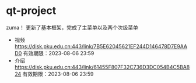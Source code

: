 # qt-project
zuma！
更新了基本框架，完成了主菜单以及两个次级菜单
+ 视频
https://disk.pku.edu.cn:443/link/7B5E62045621EF244D146478D7E9AAD0
有效期限：2023-08-06 23:59
+ 介绍
https://disk.pku.edu.cn:443/link/61455F807F32C736D3DC054B4C5BA824
有效期限：2023-08-06 23:59
